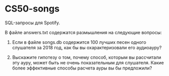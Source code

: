 # CS50-songs
SQL-запросы для Spotify.

В файле answers.txt содержатся размышления на следующие вопросы:

1. Если в файле songs.db содержится 100 лучших песен одного слушателя за 2018 год, как бы вы охарактеризовали его аудиоауру?

2. Выскажите гипотезу о том, почему способ, которым вы рассчитали эту ауру, может быть не очень показательным для слушателя. Какие более эффективные способы расчета ауры вы бы предложили?
